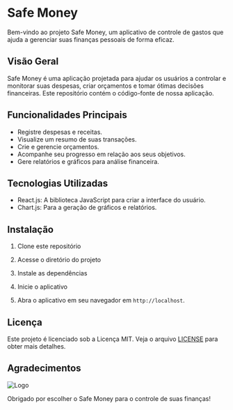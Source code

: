 # Safe Money 

Bem-vindo ao projeto Safe Money, um aplicativo de controle de gastos que ajuda a gerenciar suas finanças pessoais de forma eficaz.

## Visão Geral

Safe Money é uma aplicação projetada para ajudar os usuários a controlar e monitorar suas despesas, criar orçamentos e tomar ótimas decisões financeiras. Este repositório contém o código-fonte de nossa aplicação.

## Funcionalidades Principais

- Registre despesas e receitas.
- Visualize um resumo de suas transações.
- Crie e gerencie orçamentos.
- Acompanhe seu progresso em relação aos seus objetivos.
- Gere relatórios e gráficos para análise financeira.

## Tecnologias Utilizadas

- React.js: A biblioteca JavaScript para criar a interface do usuário.
- Chart.js: Para a geração de gráficos e relatórios.


## Instalação

1. Clone este repositório

2. Acesse o diretório do projeto

3. Instale as dependências

4. Inicie o aplicativo

6. Abra o aplicativo em seu navegador em `http://localhost`.


## Licença

Este projeto é licenciado sob a Licença MIT. Veja o arquivo [LICENSE](LICENSE) para obter mais detalhes.

## Agradecimentos

![Logo]()


Obrigado por escolher o Safe Money para o controle de suas finanças!
